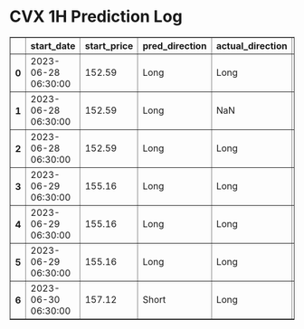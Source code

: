 <h1>CVX 1H Prediction Log</h1>

<table border="1" class="dataframe">
  <thead>
    <tr style="text-align: right;">
      <th></th>
      <th>start_date</th>
      <th>start_price</th>
      <th>pred_direction</th>
      <th>actual_direction</th>
      <th>end_date</th>
      <th>end_price</th>
      <th>confidence</th>
      <th>difference</th>
    </tr>
  </thead>
  <tbody>
    <tr>
      <th>0</th>
      <td>2023-06-28 06:30:00</td>
      <td>152.59</td>
      <td>Long</td>
      <td>Long</td>
      <td>2023-06-28 12:00:00</td>
      <td>154.96</td>
      <td>90.909091</td>
      <td>2.37</td>
    </tr>
    <tr>
      <th>1</th>
      <td>2023-06-28 06:30:00</td>
      <td>152.59</td>
      <td>Long</td>
      <td>NaN</td>
      <td>NaN</td>
      <td>0.00</td>
      <td>80.645161</td>
      <td>NaN</td>
    </tr>
    <tr>
      <th>2</th>
      <td>2023-06-28 06:30:00</td>
      <td>152.59</td>
      <td>Long</td>
      <td>Long</td>
      <td>2023-06-28 12:00:00</td>
      <td>154.96</td>
      <td>80.645161</td>
      <td>2.37</td>
    </tr>
    <tr>
      <th>3</th>
      <td>2023-06-29 06:30:00</td>
      <td>155.16</td>
      <td>Long</td>
      <td>Long</td>
      <td>2023-06-29 08:00:00</td>
      <td>155.27</td>
      <td>77.419355</td>
      <td>0.11</td>
    </tr>
    <tr>
      <th>4</th>
      <td>2023-06-29 06:30:00</td>
      <td>155.16</td>
      <td>Long</td>
      <td>Long</td>
      <td>2023-06-29 08:00:00</td>
      <td>155.27</td>
      <td>90.909091</td>
      <td>0.11</td>
    </tr>
    <tr>
      <th>5</th>
      <td>2023-06-29 06:30:00</td>
      <td>155.16</td>
      <td>Long</td>
      <td>Long</td>
      <td>2023-06-29 08:00:00</td>
      <td>155.27</td>
      <td>90.909091</td>
      <td>0.11</td>
    </tr>
    <tr>
      <th>6</th>
      <td>2023-06-30 06:30:00</td>
      <td>157.12</td>
      <td>Short</td>
      <td>Long</td>
      <td>2023-06-30 07:00:00</td>
      <td>157.33</td>
      <td>90.625000</td>
      <td>0.21</td>
    </tr>
  </tbody>
</table>